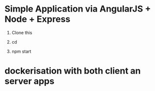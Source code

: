 # Simple Application via AngularJS + Node + Express

 1. Clone this
 
 2. cd <dir>
  
 3. npm start
 
 
 # dockerisation with both client an server apps
 
